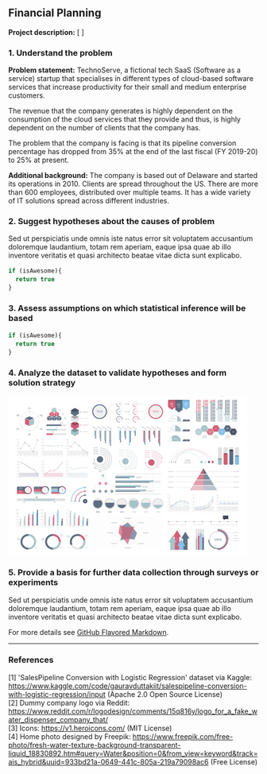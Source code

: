 ## Financial Planning

**Project description:** [ ]

### 1. Understand the problem

**Problem statement:** TechnoServe, a fictional tech SaaS (Software as a service) startup that specialises in different types of cloud-based software services that increase productivity for their small and medium enterprise customers.

The revenue that the company generates is highly dependent on the consumption of the cloud services that they provide and thus, is highly dependent on the number of clients that the company has. 

The problem that the company is facing is that its pipeline conversion percentage has dropped from 35% at the end of the last fiscal (FY 2019-20) to 25% at present.

**Additional background:** The company is based out of Delaware and started its operations in 2010. Clients are spread throughout the US. There are more than 600 employees, distributed over multiple teams. It has a wide variety of IT solutions spread across different industries.

### 2. Suggest hypotheses about the causes of problem

Sed ut perspiciatis unde omnis iste natus error sit voluptatem accusantium doloremque laudantium, totam rem aperiam, eaque ipsa quae ab illo inventore veritatis et quasi architecto beatae vitae dicta sunt explicabo. 

```javascript
if (isAwesome){
  return true
}
```

### 3. Assess assumptions on which statistical inference will be based

```javascript
if (isAwesome){
  return true
}
```

### 4. Analyze the dataset to validate hypotheses and form solution strategy

<img src="images/dummy_thumbnail.jpg?raw=true"/>

### 5. Provide a basis for further data collection through surveys or experiments

Sed ut perspiciatis unde omnis iste natus error sit voluptatem accusantium doloremque laudantium, totam rem aperiam, eaque ipsa quae ab illo inventore veritatis et quasi architecto beatae vitae dicta sunt explicabo. 

For more details see [GitHub Flavored Markdown](https://guides.github.com/features/mastering-markdown/).

---

### References

[1] 'SalesPipeline Conversion with Logistic Regression' dataset via Kaggle: https://www.kaggle.com/code/gauravduttakiit/salespipeline-conversion-with-logistic-regression/input (Apache 2.0 Open Source License)
<br>[2] Dummy company logo via Reddit: https://www.reddit.com/r/logodesign/comments/15q816y/logo_for_a_fake_water_dispenser_company_that/
<br>[3] Icons: https://v1.heroicons.com/ (MIT License)
<br>[4] Home photo designed by Freepik: https://www.freepik.com/free-photo/fresh-water-texture-background-transparent-liquid_18830892.htm#query=Water&position=0&from_view=keyword&track=ais_hybrid&uuid=933bd21a-0649-441c-805a-219a79098ac6 (Free License)
